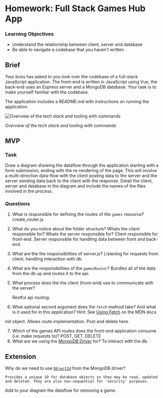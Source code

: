 # Homework: Full Stack Games Hub App

### Learning Objectives

- Understand the relationship between client, server and database
- Be able to navigate a codebase that you haven't written

## Brief

Your boss has asked to you look over the codebase of a full-stack JavaScript application. The front-end is written in JavaScript using Vue, the back-end uses an Express server and a MongoDB database. Your task is to make yourself familiar with the codebase.

The application includes a README.md with instructions on running the application.

![Overview of the tech stack and tooling with commands](images/tech_stack_with_commands.png)

*Overview of the tech stack and tooling with commands*

## MVP

### Task

Draw a diagram showing the dataflow through the application starting with a form submission, ending with the re-rendering of the page. This will involve a multi-direction data-flow with the client posting data to the server and the server sending data back to the client with the response. Detail the client, server and database in the diagram and include the names of the files involved in the process.

### Questions

1. What is responsible for defining the routes of the `games` resource?
            create_router.js

2. What do you notice about the folder structure?  Whats the client responsible for? Whats the server responsible for?
    Client responsible for front-end. Server responsible for handling data between front and back-end.

3. What are the the responsibilities of server.js?
    Listening for requests from client, handling interaction with db.

4. What are the responsibilities of the `gamesRouter`?
    Bundles all of the data from the db up and routes it to the api.

5. What process does the the client (front-end) use to communicate with the server?

    Restful api routing.

6. What optional second argument does the `fetch` method take? And what is it used for in this application? Hint: See [Using Fetch](https://developer.mozilla.org/en-US/docs/Web/API/Fetch_API/Using_Fetch) on the MDN docs

init object. Allows route implementation. Post and delete here.

7. Which of the games API routes does the front-end application consume (i.e. make requests to)?
    POST, GET, DELETE
8. What are we using the [MongoDB Driver](http://mongodb.github.io/node-mongodb-native/) for?
         To interact with the db.

## Extension

Why do we need to use [`ObjectId`](https://mongodb.github.io/node-mongodb-native/api-bson-generated/objectid.html) from the MongoDB driver?

    Provides a unique iD for database objects so they may be read, updated and deleted. They are also non-sequential for 'security' purposes.

Add to your diagram the dataflow for removing a game.
